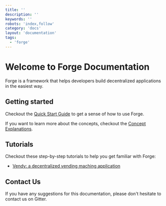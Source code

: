 ```yaml
---
title: ''
description: ''
keywords: ''
robots: 'index,follow'
category: 'docs'
layout: 'documentation'
tags:
  - 'forge'
---
```


# Welcome to Forge Documentation

Forge is a framework that helps developers build decentralized applications in the easiest way.

## Getting started

Checkout the [Quick Start Guide](./intro/quickstart) to get a sense of how to use Forge.

If you want to learn more about the concepts, checkout the [Concept Explanations](./intro/concepts).

## Tutorials

Checkout these step-by-step tutorials to help you get familiar with Forge:

- [Vendy: a decentralized vending maching application](https://www.arcblock.io/en/post/2019/09/01/overview-of-vending-machine-dapp)

## Contact Us

If you have any suggestions for this documentation, please don't hesitate to contact us on Gitter.
